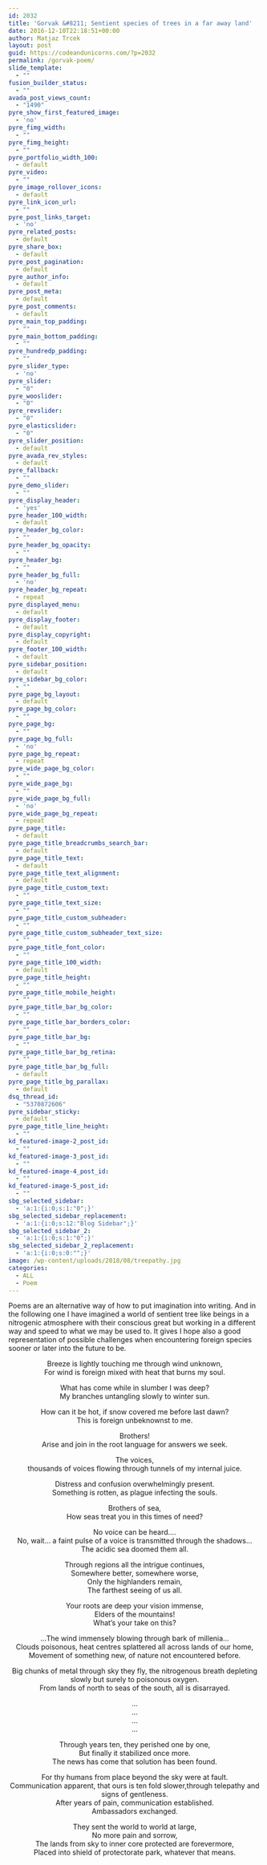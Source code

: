 ```yaml
---
id: 2032
title: 'Gorvak &#8211; Sentient species of trees in a far away land'
date: 2016-12-10T22:18:51+00:00
author: Matjaz Trcek
layout: post
guid: https://codeandunicorns.com/?p=2032
permalink: /gorvak-poem/
slide_template:
  - ""
fusion_builder_status:
  - ""
avada_post_views_count:
  - "1490"
pyre_show_first_featured_image:
  - 'no'
pyre_fimg_width:
  - ""
pyre_fimg_height:
  - ""
pyre_portfolio_width_100:
  - default
pyre_video:
  - ""
pyre_image_rollover_icons:
  - default
pyre_link_icon_url:
  - ""
pyre_post_links_target:
  - 'no'
pyre_related_posts:
  - default
pyre_share_box:
  - default
pyre_post_pagination:
  - default
pyre_author_info:
  - default
pyre_post_meta:
  - default
pyre_post_comments:
  - default
pyre_main_top_padding:
  - ""
pyre_main_bottom_padding:
  - ""
pyre_hundredp_padding:
  - ""
pyre_slider_type:
  - 'no'
pyre_slider:
  - "0"
pyre_wooslider:
  - "0"
pyre_revslider:
  - "0"
pyre_elasticslider:
  - "0"
pyre_slider_position:
  - default
pyre_avada_rev_styles:
  - default
pyre_fallback:
  - ""
pyre_demo_slider:
  - ""
pyre_display_header:
  - 'yes'
pyre_header_100_width:
  - default
pyre_header_bg_color:
  - ""
pyre_header_bg_opacity:
  - ""
pyre_header_bg:
  - ""
pyre_header_bg_full:
  - 'no'
pyre_header_bg_repeat:
  - repeat
pyre_displayed_menu:
  - default
pyre_display_footer:
  - default
pyre_display_copyright:
  - default
pyre_footer_100_width:
  - default
pyre_sidebar_position:
  - default
pyre_sidebar_bg_color:
  - ""
pyre_page_bg_layout:
  - default
pyre_page_bg_color:
  - ""
pyre_page_bg:
  - ""
pyre_page_bg_full:
  - 'no'
pyre_page_bg_repeat:
  - repeat
pyre_wide_page_bg_color:
  - ""
pyre_wide_page_bg:
  - ""
pyre_wide_page_bg_full:
  - 'no'
pyre_wide_page_bg_repeat:
  - repeat
pyre_page_title:
  - default
pyre_page_title_breadcrumbs_search_bar:
  - default
pyre_page_title_text:
  - default
pyre_page_title_text_alignment:
  - default
pyre_page_title_custom_text:
  - ""
pyre_page_title_text_size:
  - ""
pyre_page_title_custom_subheader:
  - ""
pyre_page_title_custom_subheader_text_size:
  - ""
pyre_page_title_font_color:
  - ""
pyre_page_title_100_width:
  - default
pyre_page_title_height:
  - ""
pyre_page_title_mobile_height:
  - ""
pyre_page_title_bar_bg_color:
  - ""
pyre_page_title_bar_borders_color:
  - ""
pyre_page_title_bar_bg:
  - ""
pyre_page_title_bar_bg_retina:
  - ""
pyre_page_title_bar_bg_full:
  - default
pyre_page_title_bg_parallax:
  - default
dsq_thread_id:
  - "5370872606"
pyre_sidebar_sticky:
  - default
pyre_page_title_line_height:
  - ""
kd_featured-image-2_post_id:
  - ""
kd_featured-image-3_post_id:
  - ""
kd_featured-image-4_post_id:
  - ""
kd_featured-image-5_post_id:
  - ""
sbg_selected_sidebar:
  - 'a:1:{i:0;s:1:"0";}'
sbg_selected_sidebar_replacement:
  - 'a:1:{i:0;s:12:"Blog Sidebar";}'
sbg_selected_sidebar_2:
  - 'a:1:{i:0;s:1:"0";}'
sbg_selected_sidebar_2_replacement:
  - 'a:1:{i:0;s:0:"";}'
image: /wp-content/uploads/2018/08/treepathy.jpg
categories:
  - ALL
  - Poem
---
```

<p style="text-align: left;">
  Poems are an alternative way of how to put imagination into writing. And in the following one I have imagined a world of sentient tree like beings in a nitrogenic atmosphere with their conscious great but working in a different way and speed to what we may be used to. It gives I hope also a good representation of possible challenges when encountering foreign species sooner or later into the future to be.
</p>

<p style="text-align: center;">
  Breeze is lightly touching me through wind unknown,<br /> For wind is foreign mixed with heat that burns my soul.
</p>

<p style="text-align: center;">
  What has come while in slumber I was deep?<br /> My branches untangling slowly to winter sun.
</p>

<p style="text-align: center;">
  How can it be hot, if snow covered me before last dawn?<br /> This is foreign unbeknownst to me.
</p>

<p style="text-align: center;">
  Brothers!<br /> Arise and join in the root language for answers we seek.
</p>

<p style="text-align: center;">
  The voices,<br /> thousands of voices flowing through tunnels of my internal juice.
</p>

<p style="text-align: center;">
  Distress and confusion overwhelmingly present.<br /> Something is rotten, as plague infecting the souls.
</p>

<p style="text-align: center;">
  Brothers of sea,<br /> How seas treat you in this times of need?
</p>

<p style="text-align: center;">
  No voice can be heard….<br /> No, wait… a faint pulse of a voice is transmitted through the shadows…<br /> The acidic sea doomed them all.
</p>

<p style="text-align: center;">
  Through regions all the intrigue continues,<br /> Somewhere better, somewhere worse,<br /> Only the highlanders remain,<br /> The farthest seeing of us all.
</p>

<p style="text-align: center;">
  Your roots are deep your vision immense,<br /> Elders of the mountains!<br /> What&#8217;s your take on this?
</p>

<p style="text-align: center;">
  &#8230;The wind immensely blowing through bark of millenia…<br /> Clouds poisonous, heat centres splattered all across lands of our home,<br /> Movement of something new, of nature not encountered before.
</p>

<p style="text-align: center;">
  Big chunks of metal through sky they fly, the nitrogenous breath depleting slowly but surely to poisonous oxygen.<br /> From lands of north to seas of the south, all is disarrayed.
</p>

<p style="text-align: center;">
  …<br /> …<br /> …<br /> …
</p>

<p style="text-align: center;">
  Through years ten, they perished one by one,<br /> But finally it stabilized once more.<br /> The news has come that solution has been found.
</p>

<p style="text-align: center;">
  For thy humans from place beyond the sky were at fault.<br /> Communication apparent, that ours is ten fold slower,through telepathy and signs of gentleness.<br /> After years of pain, communication established.<br /> Ambassadors exchanged.
</p>

<p style="text-align: center;">
  They sent the world to world at large,<br /> No more pain and sorrow,<br /> The lands from sky to inner core protected are forevermore,<br /> Placed into shield of protectorate park, whatever that means.
</p>